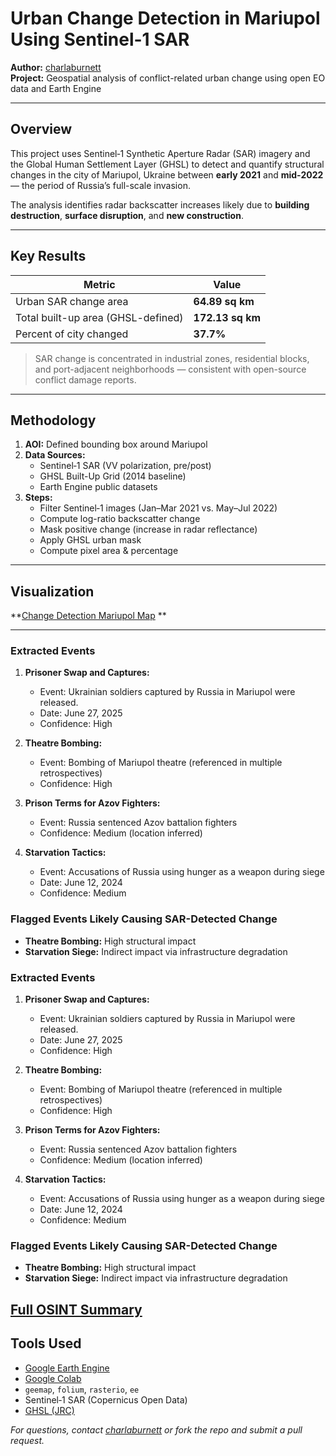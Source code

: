 # Urban Change Detection in Mariupol Using Sentinel-1 SAR

**Author:** [charlaburnett](https://github.com/charlaburnett)  
**Project:** Geospatial analysis of conflict-related urban change using open EO data and Earth Engine

---

## Overview

This project uses Sentinel‑1 Synthetic Aperture Radar (SAR) imagery and the Global Human Settlement Layer (GHSL) to detect and quantify structural changes in the city of Mariupol, Ukraine 
between **early 2021** and **mid‑2022** — the period of Russia’s full-scale invasion.

The analysis identifies radar backscatter increases likely due to **building destruction**, **surface disruption**, and **new construction**.

---

## Key Results

| Metric                             | Value              |
|------------------------------------|--------------------|
| Urban SAR change area              | **64.89 sq km**    |
| Total built-up area (GHSL-defined) | **172.13 sq km**   |
| Percent of city changed            | **37.7%**          |

> SAR change is concentrated in industrial zones, residential blocks, and port-adjacent neighborhoods — consistent with open-source conflict damage reports.

---

## Methodology

1. **AOI:** Defined bounding box around Mariupol
2. **Data Sources:**
   - Sentinel‑1 SAR (VV polarization, pre/post)
   - GHSL Built-Up Grid (2014 baseline)
   - Earth Engine public datasets
3. **Steps:**
   - Filter Sentinel‑1 images (Jan–Mar 2021 vs. May–Jul 2022)
   - Compute log-ratio backscatter change
   - Mask positive change (increase in radar reflectance)
   - Apply GHSL urban mask
   - Compute pixel area & percentage

---

## Visualization

**[Change Detection Mariupol Map](http://maps.charlaburnett.com/change_detection_mariupol.html)
**

---
### Extracted Events

1. **Prisoner Swap and Captures:**
   - Event: Ukrainian soldiers captured by Russia in Mariupol were released.
   - Date: June 27, 2025
   - Confidence: High

2. **Theatre Bombing:**
   - Event: Bombing of Mariupol theatre (referenced in multiple retrospectives)
   - Confidence: High

3. **Prison Terms for Azov Fighters:**
   - Event: Russia sentenced Azov battalion fighters
   - Confidence: Medium (location inferred)

4. **Starvation Tactics:**
   - Event: Accusations of Russia using hunger as a weapon during siege
   - Date: June 12, 2024
   - Confidence: Medium

### Flagged Events Likely Causing SAR-Detected Change

- **Theatre Bombing:** High structural impact
- **Starvation Siege:** Indirect impact via infrastructure degradation

### Extracted Events

1. **Prisoner Swap and Captures:**
   - Event: Ukrainian soldiers captured by Russia in Mariupol were released.
   - Date: June 27, 2025
   - Confidence: High

2. **Theatre Bombing:**
   - Event: Bombing of Mariupol theatre (referenced in multiple retrospectives)
   - Confidence: High

3. **Prison Terms for Azov Fighters:**
   - Event: Russia sentenced Azov battalion fighters
   - Confidence: Medium (location inferred)

4. **Starvation Tactics:**
   - Event: Accusations of Russia using hunger as a weapon during siege
   - Date: June 12, 2024
   - Confidence: Medium

### Flagged Events Likely Causing SAR-Detected Change

- **Theatre Bombing:** High structural impact
- **Starvation Siege:** Indirect impact via infrastructure degradation
  
[Full OSINT Summary](https://github.com/charlaburnett/change_detection_ukraine/blob/main/mariupol_osint.ipynb)
---
## Tools Used

- [Google Earth Engine](https://earthengine.google.com/)
- [Google Colab](https://colab.research.google.com/)
- `geemap`, `folium`, `rasterio`, `ee`
- Sentinel‑1 SAR (Copernicus Open Data)
- [GHSL (JRC)](https://ghsl.jrc.ec.europa.eu/)


*For questions, contact [charlaburnett](https://github.com/charlaburnett) or fork the repo and submit a pull request.*

